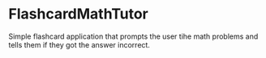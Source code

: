 # FlashcardMathTutor

Simple flashcard application that prompts the user tihe math problems and tells them if they got the answer incorrect. 
